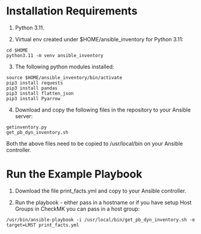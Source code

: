 # Installation Requirements

1. Python 3.11.

2. Virtual env created under $HOME/ansible_inventory for Python 3.11:

```
cd $HOME
python3.11 -m venv ansible_inventory
```
3. The following python modules installed:
```
source $HOME/ansible_inventory/bin/activate
pip3 install requests
pip3 install pandas
pip3 install flatten_json
pip3 install Pyarrow
```
4. Download and copy the following files in the repository to your Ansible server:
```
getinventory.py
get_pb_dyn_inventory.sh
```
Both the above files need to be copied to /usr/local/bin on your Ansible controller.

# Run the Example Playbook

1. Download the file print_facts.yml and copy to your Ansible controller.

2. Run the playbook - either pass in a hostname or if you have setup Host Groups in CheckMK you can pass in a host group:
```
/usr/bin/ansible-playbook -i /usr/local/bin/get_pb_dyn_inventory.sh -e target=LMST print_facts.yml
```
